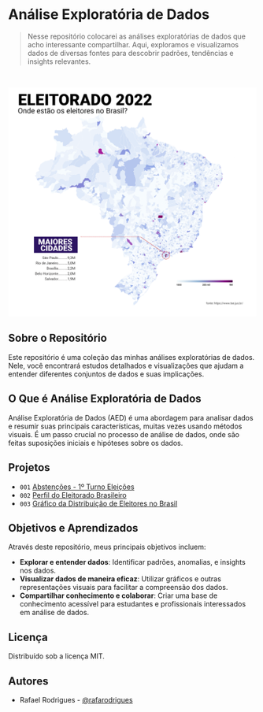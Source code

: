 # Análise Exploratória de Dados

>  Nesse repositório colocarei as análises exploratórias de dados que acho interessante compartilhar. Aqui, exploramos e visualizamos dados de diversas fontes para descobrir padrões, tendências e insights relevantes.

</br> <div align="center"> <img src="https://github.com/rafarodrigues/Analises-Exploratorias-de-Dados/blob/main/03.%20Gr%C3%A1fico%20da%20distribui%C3%A7%C3%A3o%20de%20eleitores%20no%20Brasil/img/img_EXP2.png?raw=true" width="700"> </div>

## Sobre o Repositório

Este repositório é uma coleção das minhas análises exploratórias de dados. Nele, você encontrará estudos detalhados e visualizações que ajudam a entender diferentes conjuntos de dados e suas implicações.

## O Que é Análise Exploratória de Dados

Análise Exploratória de Dados (AED) é uma abordagem para analisar dados e resumir suas principais características, muitas vezes usando métodos visuais. É um passo crucial no processo de análise de dados, onde são feitas suposições iniciais e hipóteses sobre os dados.

## Projetos

- `001` <a href="https://github.com/rafarodrigues/Analises-Exploratorias-de-Dados/tree/main/01.%20Absten%C3%A7%C3%B5es%20-%201%C2%BA%20Turno%20Elei%C3%A7%C3%B5es" target="_blank">Abstenções - 1º Turno Eleições</a>
- `002` <a href="https://github.com/rafarodrigues/Analises-Exploratorias-de-Dados/tree/main/02.%20Perfil%20do%20Eleitorado%20Brasileiro" target="_blank">Perfil do Eleitorado Brasileiro</a>
- `003` <a href="https://github.com/rafarodrigues/Analises-Exploratorias-de-Dados/tree/main/03.%20Gr%C3%A1fico%20da%20distribui%C3%A7%C3%A3o%20de%20eleitores%20no%20Brasil" target="_blank">Gráfico da Distribuição de Eleitores no Brasil</a>

## Objetivos e Aprendizados

Através deste repositório, meus principais objetivos incluem:

- **Explorar e entender dados**: Identificar padrões, anomalias, e insights nos dados.
- **Visualizar dados de maneira eficaz**: Utilizar gráficos e outras representações visuais para facilitar a compreensão dos dados.
- **Compartilhar conhecimento e colaborar**: Criar uma base de conhecimento acessível para estudantes e profissionais interessados em análise de dados.

## Licença

Distribuído sob a licença MIT.

## Autores

- Rafael Rodrigues - [@rafarodrigues](https://github.com/rafarodrigues)